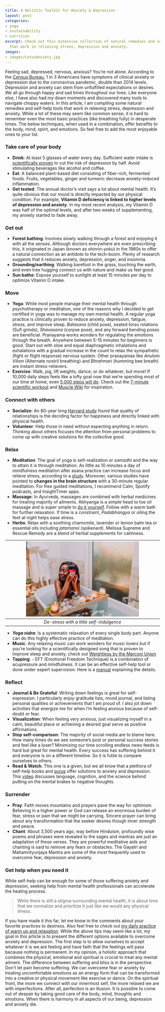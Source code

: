 ```yaml
---
title: A Holistic Toolkit for Anxiety & Depression
layout: post
categories:
- yoga
- sustainability
- nutrition
excerpt: Check out this extensive collection of natural remedies and self-help tools
  that work in relieving stress, depression and anxiety.
images:
- images/LotusAnxiety.jpg
---
```


Feeling sad, depressed, nervous, anxious? You’re not alone. According to the [Census Bureau](https://www.washingtonpost.com/health/2020/05/26/americans-with-depression-anxiety-pandemic/), 1 in 3 Americans have symptoms of clinical anxiety or depression due to the coronavirus pandemic, double than 2014 levels. Depression and anxiety can stem from unfulfilled expectations or desires. We all go through happy and sad times throughout our lives. Like everyone else, I have also had my down moments and discovered many tools to navigate choppy waters. In this article, I am compiling some natural remedies and self-help tools that work in relieving stress, depression and anxiety. While a lot of these may seem like common sense, it is hard to remember even the most basic practices (like breathing fully) in desperate times. The below techniques, when used in a combination, offer benefits to the body, mind, spirit, and emotions. So feel free to add the most enjoyable ones to your list. 

### Take care of your body
* **Drink**: At least 5 glasses of water every day. Sufficient water intake is [scientifically proven](https://www.ncbi.nlm.nih.gov/pmc/articles/PMC6147771/) to cut the risk of depression by half. Avoid stimulating beverages like alcohol and coffee. 
* **Eat**: A balanced plant-based diet consisting of fiber-rich, fermented foods. Fruits, vegetables, ginger and turmeric decrease anxiety-induced inflammation. 
* **Get tested**: The annual doctor’s visit says a lot about mental health. It’s quite obvious that our mood is directly impacted by our physical condition. For example, **Vitamin D deficiency is linked to higher levels of depression and anxiety**. In my most recent analysis, my Vitamin D was half of the optimal levels, and after two weeks of supplementing, my anxiety started to fade away. 

### Get out
* **Forest bathing**: Involves slowly walking through a forest and enjoying it with all the senses. Although doctors everywhere are even prescribing this, it originated in Japan (known as *shinrin-yoku*) in the 1980s to offer a natural connection as an antidote to the tech-boom. Plenty of research suggests that it reduces anxiety, depression, anger, and insomnia.
* **Grounding/earthing**: Walking barefoot in the grass, touching the earth, and even tree hugging connect us with nature and make us feel good.
* **Sun bathe**: Expose yourself to sunlight at least 15 minutes per day to optimize Vitamin D intake.

### Move
* **Yoga**: While most people manage their mental health through psychotherapy or meditation, one of the reasons why I decided to get certified in yoga was to manage my own mental health. A regular yoga practice is clinically proven to reduce anxiety, depression, fatigue, stress, and improve sleep. *Balasana* (child pose), seated torso rotations (Sufi grinds), *Shavasana* (corpse pose), and any forward bending poses are beneficial. Pranayama works wonders for regulating the emotions through the breath. Anywhere between 5-15 minutes for beginners is good. Start out with slow and equal diaphragmatic inhalations and exhalations with a gradual increase in the count to relax the sympathetic (fight or flight response) nervous system. Other pranayamas like *Anulom Vilom* (Alternate nostril breathing) and *Bhrahmari* (humming bee breath) are instant stress-relievers. 
* **Exercise**: Walk, jog, lift weights, dance, or do whatever, but move! If 10,000 daily steps feels like a lofty goal now that we’re spending most of our time at home, even [5,000 steps will do](https://scroll.in/field/985499/fitness-watch-ten-thousand-steps-a-day-is-great-but-even-half-the-number-will-do-the-trick). Check out the [7-minute scientific workout](https://www.youtube.com/watch?v=U6etLKswjq8) and [Muscle Wiki](https://musclewiki.com/) for inspiration. 

### Connect with others  
* **Socialize**: An 80-year long [Harvard study](https://news.harvard.edu/gazette/story/2017/04/over-nearly-80-years-harvard-study-has-been-showing-how-to-live-a-healthy-and-happy-life/) found that quality of relationships is the deciding factor for happiness and directly linked with physical health. 
* **Volunteer**: Help those in need without expecting anything in return. Thinking about others focuses the attention from personal problems to come up with creative solutions for the collective good. 

### Relax
* **Meditation**: The goal of yoga is self-realization or *samadhi* and the way to attain it is through meditation. As little as 10 minutes a day of mindfulness meditation after asana practice can increase focus and relieve stress, according to a [study](https://www.sciencedirect.com/science/article/abs/pii/S1053810016303142?via%3Dihub). Moreover, various studies have pointed to **changes in the brain structure** with a 30-minute regular meditation. For free guided meditations, I recommend Calm, Spotify podcasts, and InsightTimer apps. 
* **Massage**: In Ayurveda, massages are combined with herbal medicines for treating majority of ailments. Abhyanga is a simple head to toe oil massage and is super simple to [do it yourself](https://www.youtube.com/watch?v=_HQLsfZh5js&feature=emb_title). Follow with a warm bath for further relaxation. If time is a constraint, *Padabhangya* or oiling the feet at night helps ease stress.  
* **Herbs**: Relax with a soothing chamomile, lavender or lemon balm tea or essential oils including *jatamansi* (spikenard). Melissa Supreme and Rescue Remedy are a blend of herbal supplements for calmness. 

| <img src="/images/BathAnxiety.jpg" width="75%" alt="Woman taking a relaxing bath">  |
|:-------------: |
| *De-stress with a little self-indulgence* |

* ***Yoga nidra***: Is a systematic relaxation of every single body part. Anyone can do this highly effective practice of meditation. 
* **Music**: Any relaxing music can work wonders for music lovers but if you’re looking for a scientifically designed song that is proven to improve sleep and anxiety, check out [Weightless by the Marconi Union](https://www.youtube.com/watch?v=j3X7vhvqi_E)
* **Tapping**: - EFT (Emotional Freedom Technique) is a combination of acupressure and mindfulness. It can be an effective self-help tool or done under expert supervision. Here is a [manual](https://eftinternational.org/wp-content/uploads/EFT-International-Free-Tapping-Manual.pdf) explaining the details. 

### Reflect 
* **Journal & Be Grateful**: Writing down feelings is great for self-expression. I particularly enjoy gratitude lists, mood journal, and listing personal qualities or achievements that I am proud of. I also jot down activities that energize me for when I’m feeling anxious because of self-doubt or fear. 
* **Visualization**: When feeling very anxious, just visualizing myself in a calm, beautiful place or achieving a desired goal serve as positive affirmations. 
* **Stop self-comparison**: The majority of social media are to blame here. How many times do we see someone’s post or personal success stories and feel like a loser? Minimizing our time scrolling endless news feeds is hard but great for mental health. Every success has suffering behind it and everyone is on a different timeline. So it is futile to compare ourselves to others.
* **Read & Watch**: This one is a given, but we all know that a plethora of self-help books and [gurus](https://www.youtube.com/watch?v=8LQ2wZZicUA) offer solutions to anxiety and depression. This [video](https://www.youtube.com/watch?v=GnSHpBRLJrQ) discusses language, cognition, and the science behind putting on the mental brakes to negative thoughts.


### Surrender 
* **Pray**: Faith moves mountains and prayers pave the way for optimism. Believing in a higher power or God can release an enormous burden of fear, stress or pain that we might be carrying. Sincere prayer can bring about any transformation that the seeker desires though inner strength and peace. 
* **Chant**: About 3,500 years ago, way before Hinduism, profoundly wise poems and phrases were revealed to the sages and mantras are just an adaptation of these verses. They are powerful meditative aids and chanting is said to remove any fears or obstacles. The Gayatri and Mahamrityunjaya Mantra are some of the most frequently used to overcome fear, depression and anxiety. 


### Get help when you need it 
While self-help can be enough for some of those suffering anxiety and depression, seeking help from mental health professionals can accelerate the healing process. 
> While there is still a stigma surrounding mental health, it is about time that we normalize and prioritize it just like we would any physical illness.

If you have made it this far, let me know in the comments about your favorite practices to destress. Also feel free to check out [my daily practice of warm up and relaxation](https://www.youtube.com/watch?v=WddXeYXZgI8&t=1882s). While the above tips may seem like a lot, my goal in this article is to present the different options available to overcome anxiety and depression. The first step is to allow ourselves to accept whatever it is we are feeling and have faith that the feelings will pass because nothing is permanent. In my opinion, a holistic approach that combines the physical, emotional and spiritual is crucial to treat any mental ailment. The difference between suffering and bliss is in the perspective. Don't let pain become suffering. We can overcome fear or anxiety by treating uncomfortable emotions as an energy form that can be transformed into a creative or physical movement like exercise or dance. On the spiritual front, the more we connect with our innermost self, the more relaxed we are with imperfections. After all, perfection is an illusion. It is possible to come out of despair by taking good care of the body, mind, thoughts and emotions. When there is harmony in all aspects of our being, depression and anxiety die.
